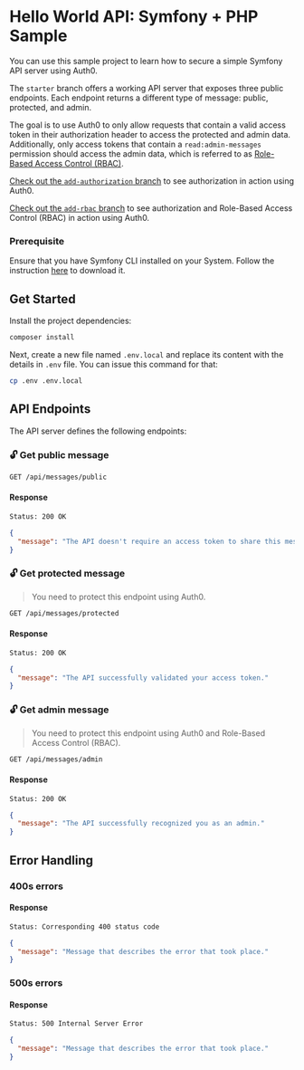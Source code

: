 # Hello World API: Symfony + PHP Sample

You can use this sample project to learn how to secure a simple Symfony API server using Auth0.

The `starter` branch offers a working API server that exposes three public endpoints. Each endpoint returns a different type of message: public, protected, and admin.

The goal is to use Auth0 to only allow requests that contain a valid access token in their authorization header to access the protected and admin data. Additionally, only access tokens that contain a `read:admin-messages` permission should access the admin data, which is referred to as [Role-Based Access Control (RBAC)](https://auth0.com/docs/authorization/rbac/).

[Check out the `add-authorization` branch](https://github.com/yemiwebby/api-server-symfony/tree/add-authorization) to see authorization in action using Auth0.

[Check out the `add-rbac` branch](https://github.com/yemiwebby/api-server-symfony/tree/add-rbac) to see authorization and Role-Based Access Control (RBAC) in action using Auth0.

### Prerequisite

Ensure that you have Symfony CLI installed on your System. Follow the instruction [here](https://symfony.com/download) to download it.

## Get Started
Install the project dependencies:

```bash
composer install
```

Next, create a new file named `.env.local` and replace its content with the details in `.env` file. You can issue this command for that:

```bash
cp .env .env.local
```

## API Endpoints

The API server defines the following endpoints:

### 🔓 Get public message

```bash
GET /api/messages/public
```

#### Response

```bash
Status: 200 OK
```

```json
{
  "message": "The API doesn't require an access token to share this message."
}
```

### 🔓 Get protected message

> You need to protect this endpoint using Auth0.

```bash
GET /api/messages/protected
```

#### Response

```bash
Status: 200 OK
```

```json
{
  "message": "The API successfully validated your access token."
}
```

### 🔓 Get admin message

> You need to protect this endpoint using Auth0 and Role-Based Access Control (RBAC).

```bash
GET /api/messages/admin
```

#### Response

```bash
Status: 200 OK
```

```json
{
  "message": "The API successfully recognized you as an admin."
}
```

## Error Handling

### 400s errors

#### Response

```bash
Status: Corresponding 400 status code
```

```json
{
  "message": "Message that describes the error that took place."
}
```

### 500s errors

#### Response

```bash
Status: 500 Internal Server Error
```

```json
{
  "message": "Message that describes the error that took place."
}
```